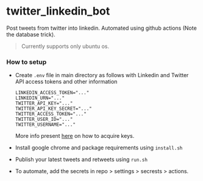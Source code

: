 # twitter_linkedin_bot

Post tweets from twitter into linkedin. Automated using github actions (Note the database trick).

> Currently supports only ubuntu os.

### How to setup

- Create `.env` file in main directory as follows with Linkedin and Twitter API access tokens and other information
    ```shell
    LINKEDIN_ACCESS_TOKEN="..."
    LINKEDIN_URN="..."
    TWITTER_API_KEY="..."
    TWITTER_API_KEY_SECRET="..."
    TWITTER_ACCESS_TOKEN="..."
    TWITTER_USER_ID="..."
    TWITTER_USERNAME="..."
    ```
    More info present [here](env_help) on how to acquire keys.
    
- Install google chrome and package requirements using `install.sh`
- Publish your latest tweets and retweets using `run.sh`
- To automate, add the secrets in repo > settings > secrests > actions.
